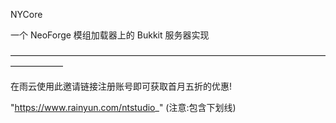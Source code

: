 NYCore

一个 NeoForge 模组加载器上的 Bukkit 服务器实现

——————————————————————————————————————————

在雨云使用此邀请链接注册账号即可获取首月五折的优惠!

"https://www.rainyun.com/ntstudio_" (注意:包含下划线)

